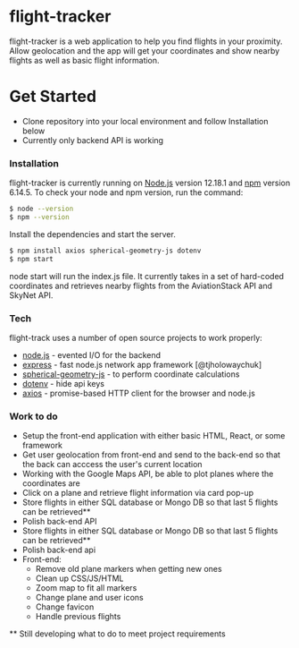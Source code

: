 # flight-tracker

flight-tracker is a web application to help you find flights in your proximity. Allow geolocation and the app will get your coordinates and show nearby flights as well as basic flight information.

# Get Started

- Clone repository into your local environment and follow Installation below
- Currently only backend API is working

### Installation

flight-tracker is currently running on [Node.js](https://nodejs.org/) version 12.18.1 and [npm](https://npmjs.com) version 6.14.5. To check your node and npm version, run the command:

```sh
$ node --version
$ npm --version
```

Install the dependencies and start the server.

```sh
$ npm install axios spherical-geometry-js dotenv
$ npm start
```

node start will run the index.js file. It currently takes in a set of hard-coded coordinates and retrieves nearby flights from the AviationStack API and SkyNet API.

### Tech

flight-track uses a number of open source projects to work properly:

- [node.js] - evented I/O for the backend
- [express] - fast node.js network app framework [@tjholowaychuk]
- [spherical-geometry-js] - to perform coordinate calculations
- [dotenv] - hide api keys
- [axios] - promise-based HTTP client for the browser and node.js

### Work to do

- Setup the front-end application with either basic HTML, React, or some framework
- Get user geolocation from front-end and send to the back-end so that the back can acccess the user's current location
- Working with the Google Maps API, be able to plot planes where the coordinates are
- Click on a plane and retrieve flight information via card pop-up
- Store flights in either SQL database or Mongo DB so that last 5 flights can be retrieved\*\*
- Polish back-end API
- Store flights in either SQL database or Mongo DB so that last 5 flights can be retrieved\*\*
- Polish back-end api
- Front-end:
  - Remove old plane markers when getting new ones
  - Clean up CSS/JS/HTML
  - Zoom map to fit all markers
  - Change plane and user icons
  - Change favicon
  - Handle previous flights

\*\* Still developing what to do to meet project requirements

[dotenv]: https://www.npmjs.com/package/dotenv
[axios]: https://www.npmjs.com/package/axios
[spherical-geometry-js]: https://www.npmjs.com/package/spherical-geometry-js
[node.js]: http://nodejs.org
[express]: http://expressjs.com
